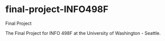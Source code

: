 # final-project-INFO498F
Final Project

The Final Project for INFO 498F at the University of Washington - Seattle.